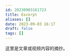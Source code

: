 ```yaml
---
id: 20230903161723
title: Excerpt
aliases: []
date: 2023-09-03 16:17
draft: false
tags: []
---
```

这里是文章或视频内容的摘抄。